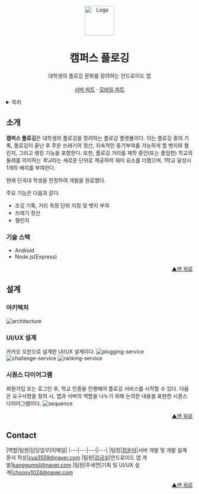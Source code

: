 <div id="top"></div>
<!-- PROJECT LOGO -->
<br />
<div align="center">
  <a href="https://user-images.githubusercontent.com/41707077/142101954-c4d096ec-7233-4c8c-a710-b9cf308fa79b.png">
    <img src="images/logo.png" alt="Logo" width="80" height="80">
  </a>
  <h1 align="center">캠퍼스 플로깅</h1>

  <p align="center">
    대학생의 플로깅 문화를 장려하는 안드로이드 앱
    <br />
    <br />
    <a href="https://github.com/glging/server">서버 파트</a>
    ·
    <a href="https://github.com/glging/client">모바일 파트</a>
  </p>
</div>



<!-- TABLE OF CONTENTS -->
<details>
  <summary>목차</summary>
  <ol>
    <li>
      <a href="#소개">소개</a>
      <ul>
        <li><a href="#built-with">기술 스택</a></li>
      </ul>
    </li>
    <li>
      <a href="#getting-started">설계</a>
      <ul>
        <li><a href="#아키텍처">아키텍처</a></li>
        <li><a href="#UI/UX-설계">UI/UX 설계</a></li>
        <li><a href="#시퀀스-다이어그램">시퀀스 다이어그램</a></li>
      </ul>
    </li>
    <li><a href="#contact">Contact</a></li>
  </ol>
</details>

<!-- ABOUT THE PROJECT -->
## 소개


**캠퍼스 플로깅**은 대학생의 플로깅을 장려하는 플로깅 플랫폼이다. 이는 플로깅 중의 기록, 플로깅이 끝난 후 주운 쓰레기의 정산, 지속적인 동기부여를 가능하게 할 뱃지와 챌린지, 그리고 랭킹 기능을 포함한다. 또한, 플로깅 거리를 재학 중인(또는 졸업한) 학교의 둘레를 의미하는 *학교*라는 새로운 단위로 제공하여 재미 요소를 더했으며, 1학교 달성시 1개의 배지를 부여한다.

현재 단국대 학생을 한정하여 개발을 완료했다.

주요 기능은 다음과 같다. 
* 조깅 기록, 거리 측정 단위 지정 및 뱃지 부여
* 쓰레기 정산
* 챌린지

### 기술 스택

* Android
* Node.js(Express)

<p align="right"><a href="#top">▲맨 위로</a></p>


## 설계
### 아키텍처
![architecture](https://user-images.githubusercontent.com/41707077/142095536-fe4a4467-6e52-4ee6-aec4-e2567fab7261.PNG)

### UI/UX 설계
카카오 오븐으로 설계한 UI/UX 설계이다.
![plogging-service](https://user-images.githubusercontent.com/41707077/142095088-de443566-9f33-4a56-ad80-5da4e87a6cc0.png)
![challenge-service](https://user-images.githubusercontent.com/41707077/142095128-51c40d5a-9566-467b-808f-be3fcf7323a2.png)
![ranking-service](https://user-images.githubusercontent.com/41707077/142095456-581c8c0b-950a-491c-b61f-be7267c788e0.png)

### 시퀀스 다이어그램
회원가입 또는 로그인 후, 학교 인증을 진행해야 플로깅 서비스를 시작할 수 있다. 다음은 요구사항을 정의 시,  앱과 서버의 역할을 나누기 위해 논의한 내용을 표현한 시퀀스 다이어그램이다.
![sequence](https://user-images.githubusercontent.com/41707077/142095886-5a3b6a83-0d64-49bd-bc70-4f04e83a32e2.png)

<p align="right"><a href="#top">▲맨 위로</a></p>

## Contact
|역할|팀원|담당업무|이메일|
|---|---|---||---|
|팀장|[정윤아](https://github.com/yuna1212)|서버 개발 및 개발 설계 문서 작성|cya3559@naver.com
|팀원|[강금실](https://github.com/Kang-Gumsil)|안드로이드 앱 개발|kanggumsil@naver.com
|팀원|주세연|기획 및 UI/UX 설계|choosy1024@naver.com

<p align="right"><a href="#top">▲맨 위로</a></p>
